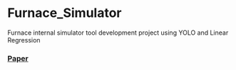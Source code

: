 # Furnace_Simulator
Furnace internal simulator tool development project using YOLO and Linear Regression

### [Paper](http://www.kdiss.org/journal/view.html?uid=2968&&vmd=Full)
